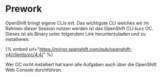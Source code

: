 # Prework

OpenShift bringt eigene CLIs mit. Das wichtigste CLI welches wir im Rahmen dieser Session nutzen werden ist das OpenShift CLI kurz OC. Dieses ist als Binary unter folgendem Link herunterzuladen und zu installieren:

{% embed url="https://mirror.openshift.com/pub/openshift-v4/clients/oc/4.4/" %}

Wer OC nicht installiert hat kann alle Aufgaben auch über die OpenShift Web Console durchführen.

